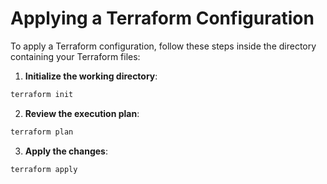 # Applying a Terraform Configuration

To apply a Terraform configuration, follow these steps inside the directory containing your Terraform files:

1. **Initialize the working directory**:
```bash
terraform init
```

2. **Review the execution plan**:
```bash
terraform plan
```

3. **Apply the changes**:
```bash
terraform apply
```